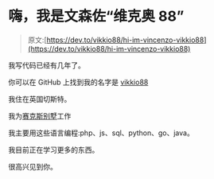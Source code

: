 # 嗨，我是文森佐“维克奥 88”

> 原文:[https://dev.to/vikkio88/hi-im-vincenzo-vikkio88](https://dev.to/vikkio88/hi-im-vincenzo-vikkio88)

我写代码已经有几年了。

你可以在 GitHub 上找到我的名字是 [vikkio88](https://github.com/vikkio88)

我住在英国切斯特。

我为[赛克斯别墅](https://twitter.com/SykesDev)工作

我主要用这些语言编程:php、js、sql、python、go、java。

我目前正在学习更多的东西。

很高兴见到你。